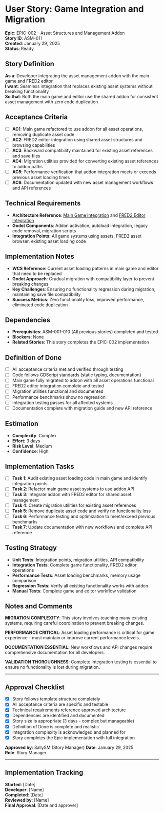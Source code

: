 # User Story: Game Integration and Migration

**Epic**: EPIC-002 - Asset Structures and Management Addon  
**Story ID**: ASM-011  
**Created**: January 29, 2025  
**Status**: Ready

## Story Definition
**As a**: Developer integrating the asset management addon with the main game and FRED2 editor  
**I want**: Seamless integration that replaces existing asset systems without breaking functionality  
**So that**: Both the main game and editor use the shared addon for consistent asset management with zero code duplication

## Acceptance Criteria
- [ ] **AC1**: Main game refactored to use addon for all asset operations, removing duplicate asset code
- [ ] **AC2**: FRED2 editor integration using shared asset structures and browsing capabilities
- [ ] **AC3**: Backward compatibility maintained for existing asset references and save files
- [ ] **AC4**: Migration utilities provided for converting existing asset references to addon paths
- [ ] **AC5**: Performance verification that addon integration meets or exceeds previous asset loading times
- [ ] **AC6**: Documentation updated with new asset management workflows and API references

## Technical Requirements
- **Architecture Reference**: [Main Game Integration](../../docs/EPIC-002-asset-structures-management-addon/architecture.md#main-game-integration) and [FRED2 Editor Integration](../../docs/EPIC-002-asset-structures-management-addon/architecture.md#fred2-editor-integration)
- **Godot Components**: Addon activation, autoload integration, legacy code removal, migration scripts
- **Integration Points**: All game systems using assets, FRED2 asset browser, existing asset loading code

## Implementation Notes
- **WCS Reference**: Current asset loading patterns in main game and editor that need to be replaced
- **Godot Approach**: Gradual migration with compatibility layer to prevent breaking changes
- **Key Challenges**: Ensuring no functionality regression during migration, maintaining save file compatibility
- **Success Metrics**: Zero functionality loss, improved performance, eliminated code duplication

## Dependencies
- **Prerequisites**: ASM-001-010 (All previous stories) completed and tested
- **Blockers**: None
- **Related Stories**: This story completes the EPIC-002 implementation

## Definition of Done
- [ ] All acceptance criteria met and verified through testing
- [ ] Code follows GDScript standards (static typing, documentation)
- [ ] Main game fully migrated to addon with all asset operations functional
- [ ] FRED2 editor integration complete and tested
- [ ] Migration utilities functional and documented
- [ ] Performance benchmarks show no regression
- [ ] Integration testing passes for all affected systems
- [ ] Documentation complete with migration guide and new API reference

## Estimation
- **Complexity**: Complex
- **Effort**: 3 days
- **Risk Level**: Medium
- **Confidence**: High

## Implementation Tasks
- [ ] **Task 1**: Audit existing asset loading code in main game and identify integration points
- [ ] **Task 2**: Refactor main game asset systems to use addon API
- [ ] **Task 3**: Integrate addon with FRED2 editor for shared asset management
- [ ] **Task 4**: Create migration utilities for existing asset references
- [ ] **Task 5**: Remove duplicate asset code and verify no functionality loss
- [ ] **Task 6**: Performance testing and optimization to meet/exceed previous benchmarks
- [ ] **Task 7**: Update documentation with new workflows and complete API reference

## Testing Strategy
- **Unit Tests**: Integration points, migration utilities, API compatibility
- **Integration Tests**: Complete game functionality, FRED2 editor operations
- **Performance Tests**: Asset loading benchmarks, memory usage comparison
- **Regression Tests**: Verify all existing functionality works with addon
- **Manual Tests**: Complete game and editor workflow validation

## Notes and Comments
**MIGRATION COMPLEXITY**: This story involves touching many existing systems, requiring careful coordination to prevent breaking changes.

**PERFORMANCE CRITICAL**: Asset loading performance is critical for game experience - must maintain or improve current performance levels.

**DOCUMENTATION ESSENTIAL**: New workflows and API changes require comprehensive documentation for all developers.

**VALIDATION THOROUGHNESS**: Complete integration testing is essential to ensure no functionality is lost during migration.

---

## Approval Checklist
- [x] Story follows template structure completely
- [x] All acceptance criteria are specific and testable
- [x] Technical requirements reference approved architecture
- [x] Dependencies are identified and documented
- [x] Story size is appropriate (3 days - complex but manageable)
- [x] Definition of Done is complete and realistic
- [x] Integration complexity is acknowledged and planned for
- [x] Story completes the Epic implementation with full integration

**Approved by**: SallySM (Story Manager) **Date**: January 29, 2025  
**Role**: Story Manager

---

## Implementation Tracking
**Started**: [Date]  
**Developer**: [Name]  
**Completed**: [Date]  
**Reviewed by**: [Name]  
**Final Approval**: [Date and approver]